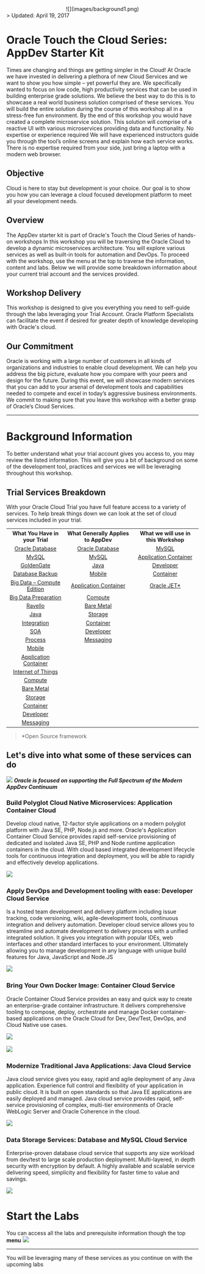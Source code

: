 <center>![](images/background1.png)</center> 
> Updated: April 19, 2017

# Oracle Touch the Cloud Series: AppDev Starter Kit 
Times are changing and things are getting simpler in the Cloud! At Oracle we have invested in delivering a plethora of new Cloud Services and we want to show you how simple – yet powerful they are. We specifically wanted to focus on low code, high productivity services that can be used in building enterprise grade solutions. We believe the best way to do this is to showcase a real world business solution comprised of these services. You will build the entire solution during the course of this workshop all in a stress-free fun environment. By the end of this workshop you would have created a complete microservice solution. This solution will comprise of a reactive UI with various microservices providing data and functionality. No expertise or experience required We will have experienced instructors guide you through the tool’s online screens and explain how each service works. There is no expertise required from your side, just bring a laptop with a modern web browser.

## Objective
Cloud is here to stay but development is your choice. Our goal is to show you how you can leverage a cloud focused development platform to meet all your development needs.
                            
## Overview
The AppDev starter kit is part of Oracle's Touch the Cloud Series of hands-on workshops In this workshop you will be traversing the Oracle Cloud to develop a dynamic microservices architecture. You will explore various services as well as built-in tools for automation and DevOps. To proceed with the workshop, use the menu at the top to traverse the information, content and labs. Below we will provide some breakdown information about your current trial account and the services provided.

## Workshop Delivery
This workshop is designed to give you everything you need to self-guide through the labs leveraging your Trial Account. Oracle Platform Specialists can facilitate the event if desired for greater depth of knowledge developing with Oracle's cloud.

## Our Commitment
Oracle is working with a large number of customers in all kinds of organizations and industries to enable cloud development. We can help you address the big picture, evaluate how you compare with your peers and design for the future. During this event, we will showcase modern services that you can add to your arsenal of development tools and capabilities needed to compete and excel in today’s aggressive business environments. We commit to making sure that you leave this workshop with a better grasp of Oracle’s Cloud Services.
    
______
# Background Information
To better understand what your trial account gives you access to, you may review the listed information. This will give you a bit of background on some of the development tool, practices and services we will be leveraging throughout this workshop.

## Trial Services Breakdown
With your Oracle Cloud Trial you have full feature access to a variety of services. To help break things down we can look at the set of cloud services included in your trial.

<table width="100%">
    <tr>
        <th>What You Have in your Trial</th>
        <th>What Generally Applies to AppDev</th>
        <th>What we will use in this Workshop</th>
    </tr>
    <tr>
        <td align="center"><a href="https://cloud.oracle.com/database" target="_blank">Oracle Database</a></td>
        <td align="center"><a href="https://cloud.oracle.com/database" target="_blank">Oracle Database</a></td>
        <td align="center"><a href="https://cloud.oracle.com/mysql" target="_blank">MySQL</a></td>
    </tr>
    <tr>
        <td align="center"><a href="https://cloud.oracle.com/mysql" target="_blank">MySQL</a></td>
        <td align="center"><a href="https://cloud.oracle.com/mysql" target="_blank">MySQL</a></td>
        <td align="center"><a href="https://cloud.oracle.com/application-container-cloud" target="_blank">Application Container</a></td>
    </tr>
    <tr>
        <td align="center"><a href="https://cloud.oracle.com/goldengate" target="_blank">GoldenGate</a></td>
        <td align="center"><a href="https://cloud.oracle.com/java" target="_blank">Java</a></td>
        <td align="center"><a href="https://cloud.oracle.com/developer-service" target="_blank">Developer</a></td>
    </tr>
    <tr>
        <td align="center"><a href="https://cloud.oracle.com/database-backup" target="_blank">Database Backup</a></td>
        <td align="center"><a href="https://cloud.oracle.com/mobile" target="_blank">Mobile</a></td>
        <td align="center"><a href="https://cloud.oracle.com/container" target="_blank">Container</a></td>
    </tr>
    <tr>
        <td align="center"><a href="https://cloud.oracle.com/big-data-compute-edition" target="_blank">Big Data – Compute Edition</a></td>
        <td align="center"><a href="https://cloud.oracle.com/application-container-cloud" target="_blank">Application Container</a></td>
        <td align="center"><a href="http://www.oracle.com/webfolder/technetwork/jet/index.html" target="_blank">Oracle JET*</a></td>
    </tr>
    <tr>
        <td align="center"><a href="https://cloud.oracle.com/big-data-preparation" target="_blank">Big Data Preparation</a></td>
        <td align="center"><a href="https://cloud.oracle.com/compute" target="_blank">Compute</a></td>
        <td align="center"></td>
    </tr>
    <tr>
        <td align="center"><a href="https://cloud.oracle.com/ravello" target="_blank">Ravello</a></td>
        <td align="center"><a href="https://cloud.oracle.com/bare-metal" target="_blank">Bare Metal</a></td>
        <td align="center"></td>
    </tr>
    <tr>
        <td align="center"><a href="https://cloud.oracle.com/java" target="_blank">Java</a></td>
        <td align="center"><a href="https://cloud.oracle.com/storage" target="_blank">Storage</a></td>
        <td align="center"></td>
    </tr>
    <tr>
        <td align="center"><a href="https://cloud.oracle.com/integration" target="_blank">Integration</a></td>
        <td align="center"><a href="https://cloud.oracle.com/container" target="_blank">Container</a></td>
        <td align="center"></td>
    </tr>
    <tr>
        <td align="center"><a href="https://cloud.oracle.com/soa" target="_blank">SOA</a></td>
        <td align="center"><a href="https://cloud.oracle.com/developer-service" target="_blank">Developer</a></td>
        <td align="center"></td>
    </tr>
    <tr>
        <td align="center"><a href="https://cloud.oracle.com/process" target="_blank">Process</a></td>
        <td align="center"><a href="https://cloud.oracle.com/messaging" target="_blank">Messaging</a></td>
        <td align="center"></td>
    </tr>
    <tr>
        <td align="center"><a href="https://cloud.oracle.com/mobile" target="_blank">Mobile</a></td>
        <td align="center"></td>
        <td align="center"></td>
    </tr>
    <tr>
        <td align="center"><a href="https://cloud.oracle.com/application-container-cloud" target="_blank">Application Container</a></td>
        <td align="center"></td>
        <td align="center"></td>
    </tr>
    <tr>
        <td align="center"><a href="https://cloud.oracle.com/iot" target="_blank">Internet of Things</a></td>
        <td align="center"></td>
        <td align="center"></td>
    </tr>
    <tr>
        <td align="center"><a href="https://cloud.oracle.com/compute" target="_blank">Compute</a></td>
        <td align="center"></td>
        <td align="center"></td>
    </tr>
    <tr>
        <td align="center"><a href="https://cloud.oracle.com/bare-metal" target="_blank">Bare Metal</a></td>
        <td align="center"></td>
        <td align="center"></td>
    </tr>
    <tr>
        <td align="center"><a href="https://cloud.oracle.com/storage" target="_blank">Storage</a></td>
        <td align="center"></td>
        <td align="center"></td>
    </tr>
    <tr>
        <td align="center"><a href="https://cloud.oracle.com/container" target="_blank">Container</a></td>
        <td align="center"></td>
        <td align="center"></td>
    </tr>
    <tr>
        <td align="center"><a href="https://cloud.oracle.com/developer-service" target="_blank">Developer</a></td>
        <td align="center"></td>
        <td align="center"></td>
    </tr>
    <tr>
        <td align="center"><a href="https://cloud.oracle.com/messaging" target="_blank">Messaging</a></td>
        <td align="center"></td>
        <td align="center"></td>
    </tr>
</table>
 
> *Open Source framework 

## Let's dive into what some of these services can do
![](images/home/appDevContinuum.png)
***Oracle is focused on supporting the Full Spectrum of the Modern AppDev Continuum***

### Build Polyglot Cloud Native Microservices: Application Container Cloud
Develop cloud native, 12-factor style applications on a modern polyglot platform with Java SE, PHP, Node.js and more. Oracle's Application Container Cloud Service provides rapid self-service provisioning of dedicated and isolated Java SE, PHP and Node runtime application containers in the cloud. With cloud based integrated development lifecycle tools for continuous integration and deployment, you will be able to rapidly and effectively develop applications.

![](images/home/ac_cs.png)

### Apply DevOps and Development tooling with ease: Developer Cloud Service
Is a hosted team development and delivery platform including issue tracking, code versioning, wiki, agile-development tools, continuous integration and delivery automation. Developer cloud service allows you to streamline and automate development to delivery process with a unified integrated solution. It gives you integration with popular IDEs, web interfaces and other standard interfaces to your environment. Ultimately allowing you to manage development in any language with unique build features for Java, JavaScript and Node.JS

![](images/home/dev_cs.png)

### Bring Your Own Docker Image: Container Cloud Service
Oracle Container Cloud Service provides an easy and quick way to create an enterprise-grade container infrastructure. It delivers comprehensive tooling to compose, deploy, orchestrate and manage Docker container-based applications on the Oracle Cloud for Dev, Dev/Test, DevOps, and Cloud Native use cases.

![](images/home/oc_cs.png)

![](images/home/docker_pipeline.png)

### Modernize Traditional Java Applications: Java Cloud Service
Java cloud service gives you easy, rapid and agile deployment of any Java application. Experience full control and flexibility of your application in public cloud. It is built on open standards so that Java EE applications are easily deployed and managed. Java cloud service provides rapid, self-service provisioning of complex, multi-tier environments of Oracle WebLogic Server and Oracle Coherence in the cloud.

![](images/home/java_cs.png)

### Data Storage Services: Database and MySQL Cloud Service
Enterprise-proven database cloud service that supports any size workload from dev/test to large scale production deployment. Multi-layered, in depth security with encryption by default. A highly available and scalable service delivering speed, simplicity and flexibility for faster time to value and savings.

![](images/home/db_cs.png)

# Start the Labs

You can access all the labs and prerequisite information though the top **menu**
![](images/WorkshopMenu.png)
____
You will be leveraging many of these services as you continue on with the upcoming labs

